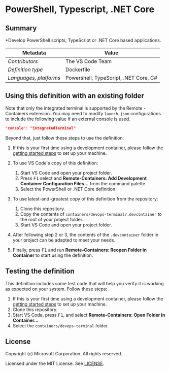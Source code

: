 # PowerShell, Typescript, .NET Core

## Summary

*Develop PowerShell scripts, TypeScript or .NET Core based applications.

| Metadata | Value |  
|----------|-------|
| *Contributors* | The VS Code Team |
| *Definition type* | Dockerfile |
| *Languages, platforms* | Powershell, TypeScript, .NET Core, C# |

## Using this definition with an existing folder

Note that only the integrated terminal is supported by the Remote - Containers extension. You may need to modify `launch.json` configurations to include the following value if an external console is used.

```json
"console": "integratedTerminal"
```

Beyond that, just follow these steps to use the definition:

1. If this is your first time using a development container, please follow the [getting started steps](https://aka.ms/vscode-remote/containers/getting-started) to set up your machine.

2. To use VS Code's copy of this definition:
   1. Start VS Code and open your project folder.
   2. Press <kbd>F1</kbd> select and **Remote-Containers: Add Development Container Configuration Files...** from the command palette.
   3. Select the PowerShell or .NET Core definition.

3. To use latest-and-greatest copy of this definition from the repository:
   1. Clone this repository.
   2. Copy the contents of `containers/devops-terminal/.devcontainer` to the root of your project folder.
   3. Start VS Code and open your project folder.

4. After following step 2 or 3, the contents of the `.devcontainer` folder in your project can be adapted to meet your needs.

5. Finally, press <kbd>F1</kbd> and run **Remote-Containers: Reopen Folder in Container** to start using the definition.

## Testing the definition

This definition includes some test code that will help you verify it is working as expected on your system. Follow these steps:

1. If this is your first time using a development container, please follow the [getting started steps](https://aka.ms/vscode-remote/containers/getting-started) to set up your machine.
2. Clone this repository.
3. Start VS Code, press <kbd>F1</kbd>, and select **Remote-Containers: Open Folder in Container...**
4. Select the `containers/devops-terminal` folder.

## License

Copyright (c) Microsoft Corporation. All rights reserved.

Licensed under the MIT License. See [LICENSE](https://github.com/Microsoft/vscode-dev-containers/blob/master/LICENSE).
